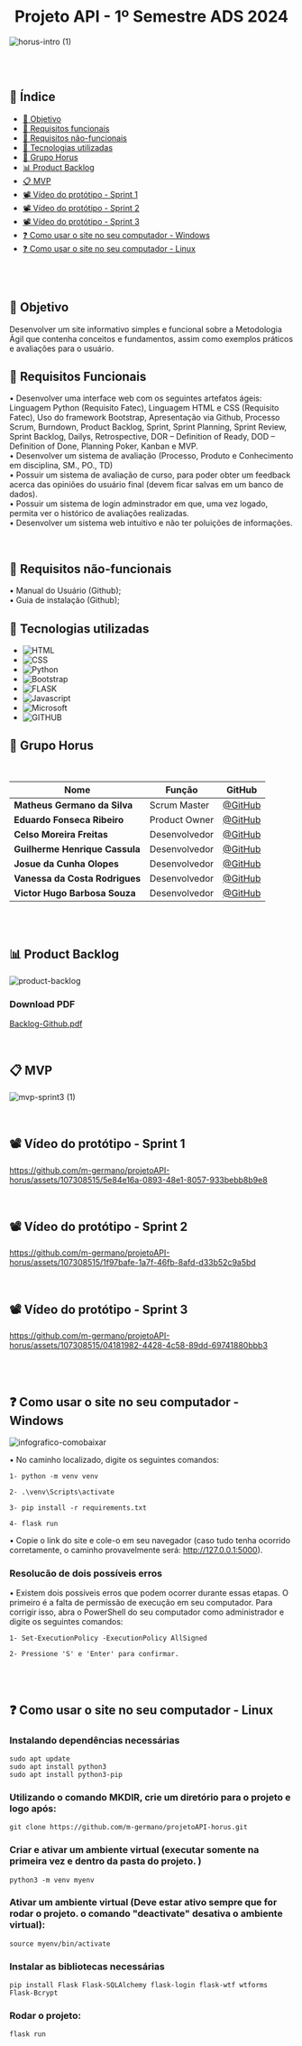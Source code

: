 <h1 align="center">Projeto API - 1º Semestre ADS 2024 </h1>

![horus-intro (1)](https://github.com/m-germano/projetoAPI-horus/assets/107308515/88ae2313-5925-4f8e-99b9-be23d12e9bc3)



<br>
<br>

## 🔗 Índice
* [🎯 Objetivo](#-objetivo)
* [📍 Requisitos funcionais](#-requisitos-funcionais)
* [📍 Requisitos não-funcionais](#-requisitos-não-funcionais)
* [🔧 Tecnologias utilizadas](#-tecnologias-utilizadas)
* [👥 Grupo Horus](#-grupo-horus)
* [📊 Product Backlog](#-product-backlog)
* [📋 MVP](#-mvp)
* [📽️ Vídeo do protótipo - Sprint 1](#️-vídeo-do-protótipo---sprint-1)
* [📽️ Vídeo do protótipo - Sprint 2](#️-vídeo-do-protótipo---sprint-2)
* [📽️ Vídeo do protótipo - Sprint 3](#️-vídeo-do-protótipo---sprint-3)
* [❓ Como usar o site no seu computador - Windows](#-como-usar-o-site-no-seu-computador---windows)
* [❓ Como usar o site no seu computador - Linux](#-como-usar-o-site-no-seu-computador---linux)

<br>
<br>

## 🎯 Objetivo

Desenvolver um site informativo simples e funcional sobre a Metodologia Ágil que contenha conceitos e fundamentos, assim como exemplos práticos e avaliações para o usuário.

## 📍 Requisitos Funcionais
• Desenvolver uma interface web com os seguintes artefatos ágeis: Linguagem Python (Requisito Fatec), Linguagem HTML e CSS (Requisito Fatec), Uso do framework Bootstrap, Apresentação via Github, Processo Scrum, Burndown, Product Backlog, Sprint, Sprint Planning, Sprint Review, Sprint Backlog, Dailys, Retrospective, DOR – Definition of Ready, DOD – Definition of Done, Planning Poker, Kanban e MVP. 
<br>
• Desenvolver um sistema de avaliação (Processo, Produto e Conhecimento em disciplina, SM., PO., TD)
<br>
• Possuir um sistema de avaliação de curso, para poder obter um feedback acerca das opiniões do usuário final (devem ficar salvas em um banco de dados). 
<br>
• Possuir um sistema de login adminstrador em que, uma vez logado, permita ver o histórico de avaliações realizadas.
<br>
• Desenvolver um sistema web intuitivo e não ter poluições de informações.

<br>

## 📍 Requisitos não-funcionais

• Manual do Usuário (Github);
<br>
• Guia de instalação (Github);

## 🔧 Tecnologias utilizadas

- ![HTML](https://img.shields.io/badge/HTML5-E34F26?style=for-the-badge&logo=html5&logoColor=white)
- ![CSS](https://img.shields.io/badge/CSS-239120?&style=for-the-badge&logo=css3&logoColor=white)
- ![Python](https://img.shields.io/badge/Python-14354C?style=for-the-badge&logo=python&logoColor=white)
- ![Bootstrap](https://img.shields.io/badge/Bootstrap-563D7C?style=for-the-badge&logo=bootstrap&logoColor=white) 
- ![FLASK](https://img.shields.io/badge/Flask-000000?style=for-the-badge&logo=flask&logoColor=white) 
- ![Javascript](https://img.shields.io/badge/JavaScript-F7DF1E?style=for-the-badge&logo=javascript&logoColor=black)
- ![Microsoft](https://img.shields.io/badge/Microsoft_Office-D83B01?style=for-the-badge&logo=microsoft-office&logoColor=white)
- ![GITHUB](https://img.shields.io/badge/GitHub-100000?style=for-the-badge&logo=github&logoColor=white)

## 👥 Grupo Horus

<br>

|Nome|Função|GitHub|
| -------- |-------- |-------- |
|**Matheus Germano da Silva**|Scrum Master|[@GitHub](https://github.com/m-germano)|
|**Eduardo Fonseca Ribeiro**|Product Owner|[@GitHub](https://github.com/haisper)|
|**Celso Moreira Freitas**|Desenvolvedor|[@GitHub](https://github.com/yCels)|
|**Guilherme Henrique Cassula**|Desenvolvedor|[@GitHub](https://github.com/guih0412)|
|**Josue da Cunha Olopes**|Desenvolvedor|[@GitHub](https://github.com/jo-olopes)|
|**Vanessa da Costa Rodrigues**|Desenvolvedor|[@GitHub](https://github.com/Doryumi)|
|**Victor Hugo Barbosa Souza**|Desenvolvedor|[@GitHub](https://github.com/victor4486)|

<br><br>

## 📊 Product Backlog
![product-backlog](https://github.com/m-germano/projetoAPI-horus/assets/107308515/69e55010-4993-4aeb-83ae-3d2c6c773e39)

### Download PDF
[Backlog-Github.pdf](https://github.com/m-germano/projetoAPI-horus/files/15214824/Backlog-Github.pdf)

<br>

## 📋 MVP

![mvp-sprint3 (1)](https://github.com/m-germano/projetoAPI-horus/assets/107308515/0ed311a9-1353-4573-824e-fd3e14de428f)


<br>

## 📽️ Vídeo do protótipo - Sprint 1
https://github.com/m-germano/projetoAPI-horus/assets/107308515/5e84e16a-0893-48e1-8057-933bebb8b9e8

<br>

## 📽️ Vídeo do protótipo - Sprint 2
https://github.com/m-germano/projetoAPI-horus/assets/107308515/1f97bafe-1a7f-46fb-8afd-d33b52c9a5bd

<br>

## 📽️ Vídeo do protótipo - Sprint 3


https://github.com/m-germano/projetoAPI-horus/assets/107308515/04181982-4428-4c58-89dd-69741880bbb3


<br>
<br>

## ❓ Como usar o site no seu computador - Windows

![infografico-comobaixar](https://github.com/m-germano/projetoAPI-horus/assets/107308515/4caf90c2-ca9e-4bda-9b21-9888f6f020cc)

• No caminho localizado, digite os seguintes comandos:

```
1- python -m venv venv

2- .\venv\Scripts\activate

3- pip install -r requirements.txt

4- flask run

```

• Copie o link do site e cole-o em seu navegador (caso tudo tenha ocorrido corretamente, o caminho provavelmente será: http://127.0.0.1:5000).
<br>

### Resolucão de dois possíveis erros
• Existem dois possíveis erros que podem ocorrer durante essas etapas. O primeiro é a falta de permissão de execução em seu computador. Para corrigir isso, abra o PowerShell do seu computador como administrador e digite os seguintes comandos:

```
1- Set-ExecutionPolicy -ExecutionPolicy AllSigned

2- Pressione 'S' e 'Enter' para confirmar.
```
<br>
<br>

## ❓ Como usar o site no seu computador - Linux

###  Instalando dependências necessárias
```
sudo apt update
sudo apt install python3
sudo apt install python3-pip
```
###  Utilizando o comando MKDIR, crie um diretório para o projeto e logo após:
```
git clone https://github.com/m-germano/projetoAPI-horus.git
```

### Criar e ativar um ambiente virtual (executar somente na primeira vez e dentro da pasta do projeto. )
```
python3 -m venv myenv
```

### Ativar um ambiente virtual (Deve estar ativo sempre que for rodar o projeto. o comando "deactivate" desativa o ambiente virtual):
```
source myenv/bin/activate
```

### Instalar as bibliotecas necessárias
```
pip install Flask Flask-SQLAlchemy flask-login flask-wtf wtforms Flask-Bcrypt
```

### Rodar o projeto:
```
flask run 

```
